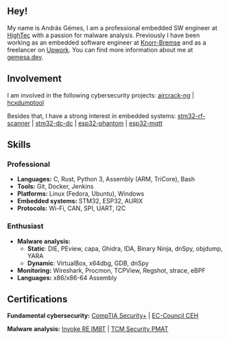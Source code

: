 ## Hey!

My name is András Gémes, I am a professional embedded SW engineer at [HighTec](https://hightec-rt.com/en/) with a passion for malware analysis. Previously I have been working as an embedded software engineer at [Knorr-Bremse](https://www.knorr-bremse.com/en/) and as a freelancer on [Upwork](https://www.upwork.com/). You can find more information about me at [gemesa.dev](https://gemesa.dev).

## Involvement

I am involved in the following cybersecurity projects: [aircrack-ng](https://github.com/aircrack-ng/aircrack-ng) | [hcxdumptool](https://github.com/ZerBea/hcxdumptool)

Besides that, I have a strong interest in embedded systems: [stm32-rf-scanner](https://github.com/gemesa/stm32-rf-scanner) | [stm32-dc-dc](https://github.com/gemesa/stm32-dc-dc) | [esp32-phantom](https://github.com/gemesa/esp32-phantom) | [esp32-mqtt](https://github.com/gemesa/esp32-mqtt)

## Skills

### Professional

- **Languages:** C, Rust, Python 3, Assembly (ARM, TriCore), Bash
- **Tools:** Git, Docker, Jenkins
- **Platforms:** Linux (Fedora, Ubuntu), Windows
- **Embedded systems:** STM32, ESP32, AURIX
- **Protocols:** Wi-Fi, CAN, SPI, UART, I2C

### Enthusiast

- **Malware analysis:**
  - **Static**: DIE, PEview, capa, Ghidra, IDA, Binary Ninja, dnSpy, objdump, YARA
  - **Dynamic**: VirtualBox, x64dbg, GDB, dnSpy
- **Monitoring:** Wireshark, Procmon, TCPView, Regshot, strace, eBPF
- **Languages:** x86/x86-64 Assembly

## Certifications

**Fundamental cybersecurity:** [CompTIA Security+](./rsc/CompTIA%20Security+%20ce%20certificate.pdf) | [EC-Council CEH](./rsc/ECC-CEH-Certificate.pdf)

**Malware analysis:** [Invoke RE IMBT](./rsc/certificate-introduction-to-malware-binary-triage-659810f22df9c925d6089fcb.pdf) | [TCM Security PMAT](./rsc/certificate-of-completion-for-practical-malware-analysis-triage.pdf)
